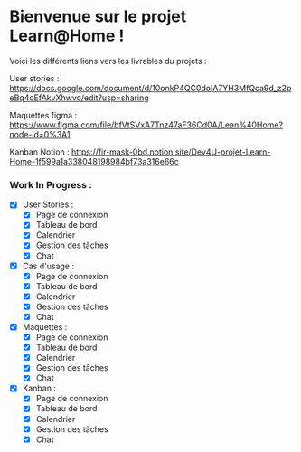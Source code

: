 # Bienvenue sur le projet Learn@Home ! 

Voici les différents liens vers les livrables du projets :

User stories : https://docs.google.com/document/d/10onkP4QC0doIA7YH3MfQca9d_z2peBq4oEfAkvXhwvo/edit?usp=sharing

Maquettes figma : https://www.figma.com/file/bfVtSVxA7Tnz47aF36Cd0A/Lean%40Home?node-id=0%3A1

Kanban Notion : https://fir-mask-0bd.notion.site/Dev4U-projet-Learn-Home-1f599a1a338048198984bf73a316e66c



### Work In Progress :

- [x] User Stories : 
	- [x] Page de connexion 
	- [x] Tableau de bord
	- [x] Calendrier
	- [x] Gestion des tâches
	- [x] Chat

- [x] Cas d'usage : 
	- [x] Page de connexion
	- [x] Tableau de bord
	- [x] Calendrier
	- [x] Gestion des tâches
	- [x] Chat

- [x] Maquettes : 
	- [x] Page de connexion
	- [x] Tableau de bord
	- [x] Calendrier
	- [x] Gestion des tâches
	- [x] Chat

- [x] Kanban : 
	- [x] Page de connexion
	- [x] Tableau de bord
	- [x] Calendrier
	- [x] Gestion des tâches
	- [x] Chat